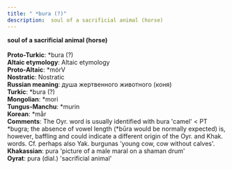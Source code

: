 ```yaml
---
title: " *bura (?)"
description:  soul of a sacrificial animal (horse)
---
```

<strong> soul of a sacrificial animal (horse)</strong><br><br>
<strong>Proto-Turkic</strong>:  *bura (?)<br>
<strong>Altaic etymology</strong>:  Altaic etymology<br>
<strong> Proto-Altaic</strong>:  *mórV<br>
<strong>Nostratic</strong>:  Nostratic<br>
<strong>Russian meaning</strong>:  душа жертвенного животного (коня)<br>
<strong>Turkic</strong>:  *bura (?)<br>
<strong>Mongolian</strong>:  *mori<br>
<strong>Tungus-Manchu</strong>:  *murin<br>
<strong>Korean</strong>:  *mằr<br>
<strong>Comments</strong>:  The Oyr. word is usually identified with bura 'camel' < PT *bugra; the absence of vowel length (*būra would be normally expected) is, however, baffling and could indicate a different origin of the Oyr. and Khak. words. Cf. perhaps also Yak. burgunas 'young cow, cow without calves'.<br>
<strong>Khakassian</strong>:  pura 'picture of a male maral on a shaman drum'<br>
<strong>Oyrat</strong>:  pura (dial.) 'sacrificial animal'<br>



